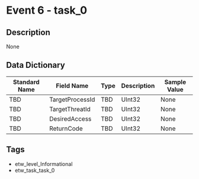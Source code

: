 # Event 6 - task_0

## Description
None

## Data Dictionary
|Standard Name|Field Name|Type|Description|Sample Value|
|---|---|---|---|---|
|TBD|TargetProcessId|TBD|UInt32|None|None|
|TBD|TargetThreatId|TBD|UInt32|None|None|
|TBD|DesiredAccess|TBD|UInt32|None|None|
|TBD|ReturnCode|TBD|UInt32|None|None|

## Tags
* etw_level_Informational
* etw_task_task_0